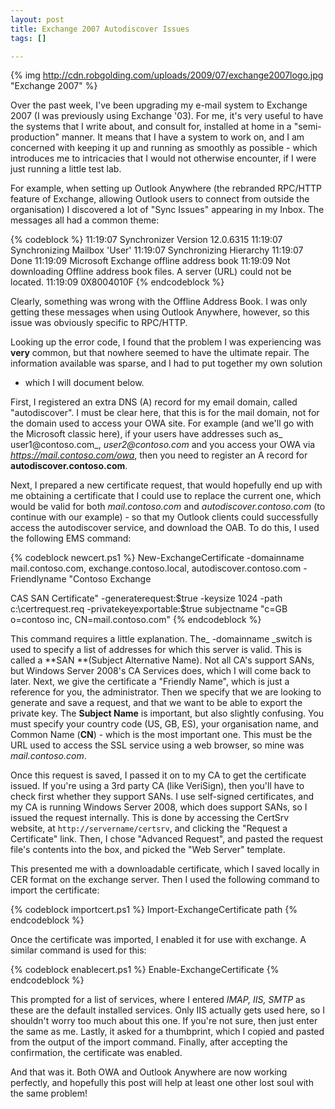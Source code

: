 ```yaml
--- 
layout: post
title: Exchange 2007 Autodiscover Issues
tags: []

---
```


{% img http://cdn.robgolding.com/uploads/2009/07/exchange2007logo.jpg "Exchange 2007" %}

Over the past week, I've been upgrading my e-mail system to Exchange 2007 (I
was previously using Exchange '03). For me, it's very useful to have the
systems that I write about, and consult for, installed at home in
a "semi-production" manner. It means that I have a system to work on, and I am
concerned with keeping it up and running as smoothly as possible - which
introduces me to intricacies that I would not otherwise encounter, if I were
just running a little test lab.

For example, when setting up Outlook Anywhere (the rebranded RPC/HTTP feature of
Exchange, allowing Outlook users to connect from outside the organisation) I
discovered a lot of "Sync Issues" appearing in my Inbox. The messages all had a
common theme:

{% codeblock %}
11:19:07 Synchronizer Version 12.0.6315
11:19:07 Synchronizing Mailbox 'User'
11:19:07 Synchronizing Hierarchy
11:19:07 Done
11:19:09 Microsoft Exchange offline address book
11:19:09  Not downloading Offline address book files. A server (URL) could not
be located.
11:19:09 0X8004010F
{% endcodeblock %}

Clearly, something was wrong with the Offline Address Book. I was only getting
these messages when using Outlook Anywhere, however, so this issue was
obviously specific to RPC/HTTP.

Looking up the error code, I found that the problem I was experiencing was
**very** common, but that nowhere seemed to have the ultimate repair. The
information available was sparse, and I had to put together my own solution
- which I will document below.

First, I registered an extra DNS (A) record for my email domain, called
"autodiscover". I must be clear here, that this is for the mail domain, not for
the domain used to access your OWA site. For example (and we'll go with the
Microsoft classic here), if your users have addresses such as_
user1@contoso.com_, _user2@contoso.com_ and you access your OWA via
_https://mail.contoso.com/owa_, then you need to register an A record for
**autodiscover.contoso.com**.

Next, I prepared a new certificate request, that would hopefully end up with me
obtaining a certificate that I could use to replace the current one, which would
be valid for both _mail.contoso.com_ and _autodiscover.contoso.com_ (to continue
with our example) - so that my Outlook clients could successfully access the
autodiscover service, and download the OAB. To do this, I used the following EMS
command:

{% codeblock newcert.ps1 %}
New-ExchangeCertificate -domainname mail.contoso.com, exchange.contoso.local, autodiscover.contoso.com -Friendlyname "Contoso Exchange

CAS SAN Certificate" -generaterequest:$true -keysize 1024 -path c:\certrequest.req -privatekeyexportable:$true subjectname "c=GB o=contoso inc, CN=mail.contoso.com"
{% endcodeblock %}

This command requires a little explanation. The_ -domainname _switch is used to
specify a list of addresses for which this server is valid. This is called
a **SAN **(Subject Alternative Name). Not all CA's support SANs, but Windows
Server 2008's CA Services does, which I will come back to later. Next, we give
the certificate a "Friendly Name", which is just a reference for you, the
administrator. Then we specify that we are looking to generate and save
a request, and that we want to be able to export the private key. The **Subject
Name** is important, but also slightly confusing. You must specify your country
code (US, GB, ES), your organisation name, and Common Name (**CN**) - which is
the most important one. This must be the URL used to access the SSL service
using a web browser, so mine was _mail.contoso.com_.

Once this request is saved, I passed it on to my CA to get the certificate
issued. If you're using a 3rd party CA (like VeriSign), then you'll have to
check first whether they support SANs. I use self-signed certificates, and my
CA is running Windows Server 2008, which does support SANs, so I issued the
request internally. This is done by accessing the CertSrv website, at
`http://servername/certsrv`, and clicking the "Request a Certificate" link.
Then, I chose "Advanced Request", and pasted the request file's contents into
the box, and picked the "Web Server" template.

This presented me with a downloadable certificate, which I saved locally in CER
format on the exchange server. Then I used the following command to import the
certificate:

{% codeblock importcert.ps1 %}
Import-ExchangeCertificate path <certificate>
{% endcodeblock %}

Once the certificate was imported, I enabled it for use with exchange. A similar
command is used for this:

{% codeblock enablecert.ps1 %}
Enable-ExchangeCertificate
{% endcodeblock %}

This prompted for a list of services, where I entered _IMAP, IIS, SMTP_ as these
are the default installed services. Only IIS actually gets used here, so I
shouldn't worry too much about this one. If you're not sure, then just enter the
same as me. Lastly, it asked for a thumbprint, which I copied and pasted from
the output of the import command. Finally, after accepting the confirmation, the
certificate was enabled.

And that was it. Both OWA and Outlook Anywhere are now working perfectly, and
hopefully this post will help at least one other lost soul with the same
problem!
